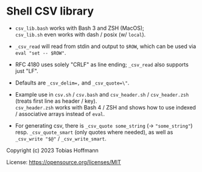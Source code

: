 # Shell CSV library

* `csv_lib.bash` works with Bash 3 and ZSH (MacOS);  
  `csv_lib.sh` even works with dash / posix (w/ `local`).

* `_csv_read` will read from stdin and output to `$ROW`, which can be used via `eval "set -- $ROW"`.

* RFC 4180 uses solely "CRLF" as line ending; `_csv_read` also supports just "LF".

* Defaults are `_csv_delim=,` and `_csv_quote=\"`.

* Example use in `csv.sh` / `csv.bash` and `csv_header.sh` / `csv_header.zsh` (treats first line as header / key).  
  `csv_header.zsh` works with Bash 4 / ZSH and shows how to use indexed / associative arrays instead of `eval`.

* For generating csv, there is `_csv_quote some_string` (-> `"some_string"`) resp. `_csv_quote_smart` (only quotes where needed),
  as well as `_csv_write "$@"` / `_csv_write_smart`.

Copyright (c) 2023 Tobias Hoffmann

License: https://opensource.org/licenses/MIT

